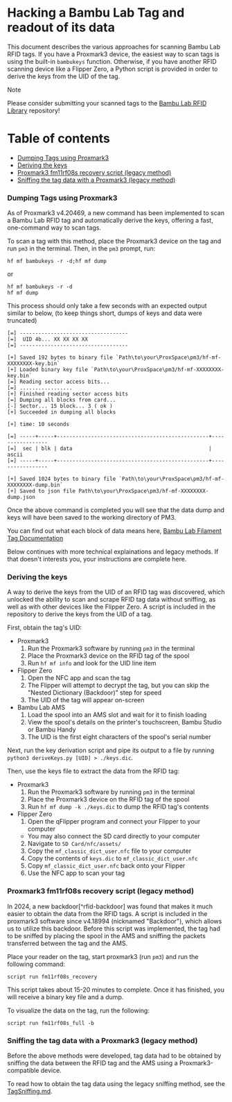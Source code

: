 # Hacking a Bambu Lab Tag and readout of its data

This document describes the various approaches for scanning Bambu Lab RFID tags.
If you have a Proxmark3 device, the easiest way to scan tags is using the built-in `bambukeys` function. Otherwise, if you have another RFID scanning device like a Flipper Zero, a Python script is provided in order to derive the keys from the UID of the tag.

> [!NOTE]
> Please consider submitting your scanned tags to the [Bambu Lab RFID Library](https://github.com/queengooborg/Bambu-Lab-RFID-Library) repository!

# Table of contents

<!--ts-->
* [Dumping Tags using Proxmark3](#dumping-tags-using-proxmark3)
* [Deriving the keys](#deriving-the-keys)
* [Proxmark3 fm11rf08s recovery script (legacy method)](#proxmark3-fm11rf08s-recovery-script-legacy-method)
* [Sniffing the tag data with a Proxmark3 (legacy method)](#sniffing-the-tag-data-with-a-proxmark3-legacy-method)
<!--te-->

### Dumping Tags using Proxmark3

As of Proxmark3 v4.20469, a new command has been implemented to scan a Bambu Lab RFID tag and automatically derive the keys, offering a fast, one-command way to scan tags.

To scan a tag with this method, place the Proxmark3 device on the tag and run `pm3` in the terminal. Then, in the `pm3` prompt, run:

```
hf mf bambukeys -r -d;hf mf dump
```
or
```
hf mf bambukeys -r -d
hf mf dump
```

This process should only take a few seconds with an expected output similar to below, (to keep things short, dumps of keys and data were truncated)

```
[=] -----------------------------------
[=]  UID 4b... XX XX XX XX
[=] -----------------------------------

[+] Saved 192 bytes to binary file `Path\to\your\ProxSpace\pm3/hf-mf-XXXXXXXX-key.bin`
[+] Loaded binary key file `Path\to\your\ProxSpace\pm3/hf-mf-XXXXXXXX-key.bin`
[=] Reading sector access bits...
[=] .................
[+] Finished reading sector access bits
[=] Dumping all blocks from card...
[-] Sector... 15 block... 3 ( ok )
[+] Succeeded in dumping all blocks

[+] time: 10 seconds

[=] -----+-----+-------------------------------------------------+-----------------
[=]  sec | blk | data                                            | ascii
[=] -----+-----+-------------------------------------------------+-----------------

[+] Saved 1024 bytes to binary file `Path\to\your\ProxSpace\pm3/hf-mf-XXXXXXXX-dump.bin`
[+] Saved to json file Path\to\your\ProxSpace\pm3/hf-mf-XXXXXXXX-dump.json
```
Once the above command is completed you will see that the data dump and keys will have been saved to the working directory of PM3.

You can find out what each block of data means here, [Bambu Lab Filament Tag Documentation](/BambuLabRfid.md)

Below continues with more technical explainations and legacy methods. If that doesn't interests you, your instructions are complete here.

### Deriving the keys

A way to derive the keys from the UID of an RFID tag was discovered, which unlocked the ability to scan and scrape RFID tag data without sniffing, as well as with other devices like the Flipper Zero. A script is included in the repository to derive the keys from the UID of a tag.

First, obtain the tag's UID:

- Proxmark3
  1. Run the Proxmark3 software by running `pm3` in the terminal
  2. Place the Proxmark3 device on the RFID tag of the spool
  3. Run `hf mf info` and look for the UID line item
- Flipper Zero
  1. Open the NFC app and scan the tag
  2. The Flipper will attempt to decrypt the tag, but you can skip the "Nested Dictionary (Backdoor)" step for speed
  3. The UID of the tag will appear on-screen
- Bambu Lab AMS
  1. Load the spool into an AMS slot and wait for it to finish loading
  2. View the spool's details on the printer's touchscreen, Bambu Studio or Bambu Handy
  3. The UID is the first eight characters of the spool's serial number

Next, run the key derivation script and pipe its output to a file by running `python3 deriveKeys.py [UID] > ./keys.dic`.

Then, use the keys file to extract the data from the RFID tag:

- Proxmark3
  1. Run the Proxmark3 software by running `pm3` in the terminal
  2. Place the Proxmark3 device on the RFID tag of the spool
  3. Run `hf mf dump -k ./keys.dic` to dump the RFID tag's contents
- Flipper Zero
  1. Open the qFlipper program and connect your Flipper to your computer
    - You may also connect the SD card directly to your computer
  2. Navigate to `SD Card/nfc/assets/`
  3. Copy the `mf_classic_dict_user.nfc` file to your computer
  4. Copy the contents of `keys.dic` to `mf_classic_dict_user.nfc`
  5. Copy `mf_classic_dict_user.nfc` back onto your Flipper
  6. Use the NFC app to scan your tag

### Proxmark3 fm11rf08s recovery script (legacy method)

In 2024, a new backdoor[^rfid-backdoor] was found that makes it much easier to obtain the data from the RFID tags. A script is included in the proxmark3 software since v4.18994 (nicknamed "Backdoor"), which allows us to utilize this backdoor. Before this script was implemented, the tag had to be sniffed by placing the spool in the AMS and sniffing the packets transferred between the tag and the AMS.

Place your reader on the tag, start proxmark3 (run `pm3`) and run the following command:

`script run fm11rf08s_recovery`

This script takes about 15-20 minutes to complete. Once it has finished, you will receive a binary key file and a dump.

To visualize the data on the tag, run the following:

`script run fm11rf08s_full -b`

### Sniffing the tag data with a Proxmark3 (legacy method)

Before the above methods were developed, tag data had to be obtained by sniffing the data between the RFID tag and the AMS using a Proxmark3-compatible device.

To read how to obtain the tag data using the legacy sniffing method, see the [TagSniffing.md](./TagSniffing.md).
